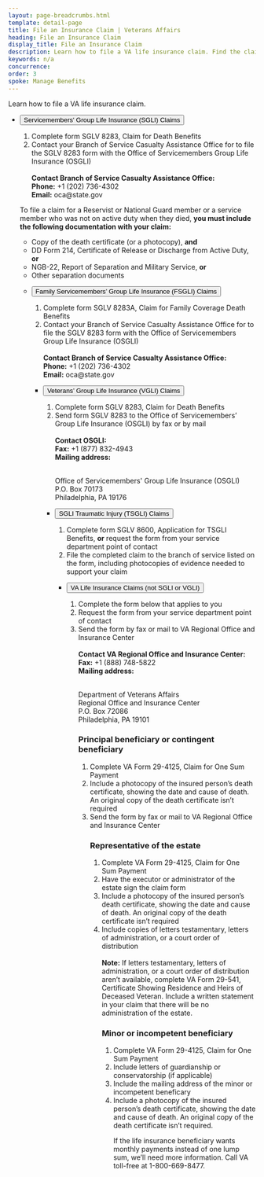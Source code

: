 ```yaml
---
layout: page-breadcrumbs.html
template: detail-page
title: File an Insurance Claim | Veterans Affairs
heading: File an Insurance Claim
display_title: File an Insurance Claim
description: Learn how to file a VA life insurance claim. Find the claim type that applies to you, and review instructions for how to file. 
keywords: n/a
concurrence: 
order: 3
spoke: Manage Benefits
---
```


<div class="va-introtext">

Learn how to file a VA life insurance claim.

</div>

<ul class="usa-accordion" aria-multiselectable="true">
<li>
<button class="usa-button-unstyled usa-accordion-button" aria-controls="file-sgli-claim">Servicemembers' Group Life Insurance (SGLI) Claims</button>
<div id="file-sgli-claim" class="usa-accordion-content">

<ol class="process">
  <li class="process-step list-one">Complete form SGLV 8283, Claim for Death Benefits</li>
  <li class="process-step list-two">Contact your Branch of Service Casualty Assistance Office for to file the SGLV 8283 form with the Office of Servicemembers Group Life Insurance (OSGLI)
  <br> 
  <br>
    <strong>Contact Branch of Service Casualty Assistance Office:</strong>
<br>
  <strong>Phone:</strong> +1 (202) 736-4302 
<br>
  <strong>Email:</strong> oca@state.gov
  </li>
</ol>
  

To file a claim for a Reservist or National Guard member or a service member who was not on active duty when they died, <strong>you must include the following documentation with your claim:</strong>  

- Copy of the death certificate (or a photocopy), <strong>and</strong>
- DD Form 214, Certificate of Release or Discharge from Active Duty, <strong>or</strong>
- NGB-22, Report of Separation and Military Service, <strong>or</strong>
- Other separation documents

</div>
</li>

<ul class="usa-accordion" aria-multiselectable="true">
<li>
<button class="usa-button-unstyled usa-accordion-button" aria-controls="file-fsgli-claim">Family Servicemembers’ Group Life Insurance (FSGLI) Claims</button>
<div id="file-fsgli-claim" class="usa-accordion-content">

<ol class="process">
  <li class="process-step list-one">Complete form SGLV 8283A, Claim for Family Coverage Death Benefits</li>
  <li class="process-step list-two">Contact your Branch of Service Casualty Assistance Office for to file the SGLV 8283 form with the Office of Servicemembers Group Life Insurance (OSGLI)
  <br> 
  <br>
    <strong>Contact Branch of Service Casualty Assistance Office:</strong>
<br>
  <strong>Phone:</strong> +1 (202) 736-4302 
<br>
  <strong>Email:</strong> oca@state.gov
  </li>
</ol>

</div>
</li>

<ul class="usa-accordion" aria-multiselectable="true">
<li>
<button class="usa-button-unstyled usa-accordion-button" aria-controls="file-vgli-claim">Veterans’ Group Life Insurance (VGLI) Claims</button>
<div id="file-vgli-claim" class="usa-accordion-content">
  
  <ol class="process">
  <li class="process-step list-one">Complete form SGLV 8283, Claim for Death Benefits</li>
  <li class="process-step list-two">Send form SGLV 8283 to the Office of Servicemembers’ Group Life Insurance (OSGLI) by fax or by mail
  <br> 
  <br>
    <strong>Contact OSGLI:</strong>
    <br>
    <strong>Fax:</strong> +1 (877) 832-4943
<br>
    <strong>Mailing address:</strong>
    <br>
    <br>
  <p class="va-address-block">
Office of Servicemembers' Group Life Insurance (OSGLI)<br>
P.O. Box 70173<br>
Philadelphia, PA 19176<br>
</p>
  </li>
</div>
</li>

<ul class="usa-accordion" aria-multiselectable="true">
<li>
<button class="usa-button-unstyled usa-accordion-button" aria-controls="file-tsgli-claim">SGLI Traumatic Injury (TSGLI) Claims</button>
<div id="file-tsgli-claim" class="usa-accordion-content">
  
  <ol class="process">
  <li class="process-step list-one">Complete form SGLV 8600, Application for TSGLI Benefits, <strong>or</strong> request the form from your service department point of contact</li>
  <li class="process-step list-two">File the completed claim to the branch of service listed on the form, including photocopies of evidence needed to support your claim</li>
  
  </div>
</li>

<ul class="usa-accordion" aria-multiselectable="true">
<li>
<button class="usa-button-unstyled usa-accordion-button" aria-controls="not-sgli-or-vgli">VA Life Insurance Claims (not SGLI or VGLI)</button>
<div id="not-sgli-or-vgli" class="usa-accordion-content">
  
  <ol class="process">
  <li class="process-step list-one">Complete the form below that applies to you</li>
  <li class="process-step list-two">Request the form from your service department point of contact</li>
  <li class="process-step list-three">Send the form by fax or mail to VA Regional Office and Insurance Center
     <br> 
  <br>
    <strong>Contact VA Regional Office and Insurance Center:</strong>
    <br>
    <strong>Fax:</strong> +1 (888) 748-5822
<br>
    <strong>Mailing address:</strong>
    <br>
    <br>
  <p class="va-address-block">
Department of Veterans Affairs<br>
Regional Office and Insurance Center<br>
P.O. Box 72086<br>
Philadelphia, PA 19101
    
</p>
  </li>
  
 <h3>Principal beneficiary or contingent beneficiary</h3>
 <ol class="process">
  <li class="process-step list-one">Complete VA Form 29-4125, Claim for One Sum Payment</li>
  <li class="process-step list-two">Include a photocopy of the insured person’s death certificate, showing the date and cause of death. An original copy of the death certificate isn’t required</li>
  <li class="process-step list-three">Send the form by fax or mail to VA Regional Office and Insurance Center</li>
  
  <h3>Representative of the estate</h3>
 <ol class="process">
  <li class="process-step list-one">Complete VA Form 29-4125, Claim for One Sum Payment</li>
  <li class="process-step list-two">Have the executor or administrator of the estate sign the claim form</li>
  <li class="process-step list-three">Include a photocopy of the insured person’s death certificate, showing the date and cause of death. An original copy of the death certificate isn’t required</li>
  <li class="process-step list-one">Include copies of letters testamentary, letters of administration, or a court order of distribution
  <br>
  <br>
    <strong>Note:</strong> If letters testamentary, letters of administration, or a court order of distribution aren’t available, complete VA Form 29-541, Certificate Showing Residence and Heirs of Deceased Veteran. Include a written statement in your claim that there will be no administration of the estate.</li>
  
  <h3>Minor or incompetent beneficiary </h3>
 <ol class="process">
  <li class="process-step list-one">Complete VA Form 29-4125, Claim for One Sum Payment</li>
  <li class="process-step list-two">Include letters of guardianship or conservatorship (if applicable)</li>
  <li class="process-step list-three">Include the mailing address of the minor or incompetent beneficary</li>
  <li class="process-step list-four">Include a photocopy of the insured person’s death certificate, showing the date and cause of death. An original copy of the death certificate isn’t required.</li>
  
If the life insurance beneficiary wants monthly payments instead of one lump sum, we’ll need more information. Call VA toll-free at 1-800-669-8477.
  

</div>
</li>

  
  

  
  
  

  

